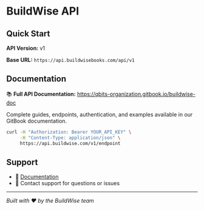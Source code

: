 # BuildWise API

## Quick Start

**API Version:** v1

**Base URL:** `https://api.buildwisebooks.com/api/v1` 

## Documentation

📚 **Full API Documentation:** https://qbits-organization.gitbook.io/buildwise-doc

Complete guides, endpoints, authentication, and examples available in our GitBook documentation.

```bash
curl -H "Authorization: Bearer YOUR_API_KEY" \
     -H "Content-Type: application/json" \
     https://api.buildwise.com/v1/endpoint
```

## Support

- 📖 [Documentation](https://qbits-organization.gitbook.io/buildwise-doc)
- 💬 Contact support for questions or issues

---

*Built with ❤️ by the BuildWise team*
